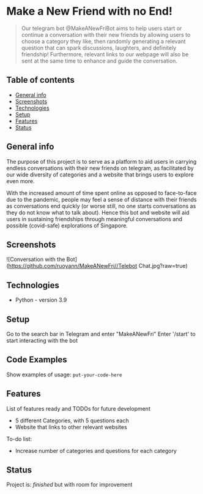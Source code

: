 # Make a New Friend with no End!
> Our telegram bot @MakeANewFriBot aims to help users start or continue a conversation with their new friends by allowing users to choose a category they like, then randomly generating a relevant question that can spark discussions, laughters, and definitely friendship! 
> Furthermore, relevant links to our webpage will also be sent at the same time to enhance and guide the conversation.

## Table of contents
* [General info](#general-info)
* [Screenshots](#screenshots)
* [Technologies](#technologies)
* [Setup](#setup)
* [Features](#features)
* [Status](#status)

## General info
The purpose of this project is to serve as a platform to aid users in carrying endless conversations with their new friends on telegram, as facilitated by our wide diversity of categories and a website that brings users to explore even more. 

With the increased amount of time spent online as opposed to face-to-face due to the pandemic, people may feel a sense of distance with their friends as conversations end quickly (or worse still, no one starts conversations as they do not know what to talk about). Hence this bot and website will aid users in sustaining friendships through meaningful conversations and possible (covid-safe) explorations of Singapore. 

## Screenshots
![Conversation with the Bot](https://github.com/ruoyann/MakeANewFri//Telebot Chat.jpg?raw=true)

## Technologies
* Python - version 3.9

## Setup
Go to the search bar in Telegram and enter "MakeANewFri"
Enter '/start' to start interacting with the bot

## Code Examples
Show examples of usage:
`put-your-code-here`

## Features
List of features ready and TODOs for future development
* 5 different Categories, with 5 questions each  
* Website that links to other relevant websites  

To-do list:
* Increase number of categories and questions for each category 

## Status
Project is: _finished_ but with room for improvement
